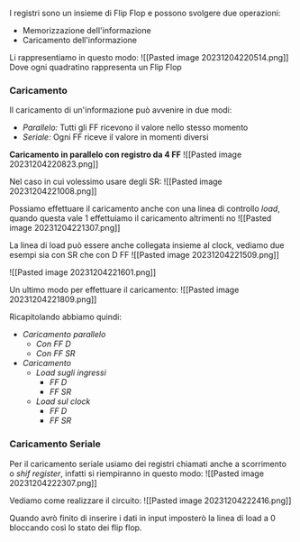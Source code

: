 I registri sono un insieme di Flip Flop e possono svolgere due operazioni:
- Memorizzazione dell'informazione
- Caricamento dell'informazione

Li rappresentiamo in questo modo:
![[Pasted image 20231204220514.png]]
Dove ogni quadratino rappresenta un Flip Flop
### Caricamento
Il caricamento di un'informazione può avvenire in due modi:
- *Parallelo:* Tutti gli FF ricevono il valore nello stesso momento
- *Seriale:* Ogni FF riceve il valore in momenti diversi

**Caricamento in parallelo con registro da 4 FF**
![[Pasted image 20231204220823.png]]

Nel caso in cui volessimo usare degli SR:
![[Pasted image 20231204221008.png]]

Possiamo effettuare il caricamento anche con una linea di controllo *load*, quando questa vale 1 effettuiamo il caricamento altrimenti no
![[Pasted image 20231204221307.png]]

La linea di load può essere anche collegata insieme al clock, vediamo due esempi sia con SR che con D FF
![[Pasted image 20231204221509.png]]

![[Pasted image 20231204221601.png]]

Un ultimo modo per effettuare il caricamento:
![[Pasted image 20231204221809.png]]

Ricapitolando abbiamo quindi:
- *Caricamento parallelo*
	- *Con FF D*
	- *Con FF SR*
- *Caricamento*
	- *Load sugli ingressi*
		- *FF D*
		- *FF SR*
	- *Load sul clock*
		- *FF D*
		- *FF SR*

### Caricamento Seriale
Per il caricamento seriale usiamo dei registri chiamati anche a scorrimento o *shif register*, infatti si riempiranno in questo modo:
![[Pasted image 20231204222307.png]]

Vediamo come realizzare il circuito:
![[Pasted image 20231204222416.png]]

Quando avrò finito di inserire i dati in input imposterò la linea di load a 0 bloccando così lo stato dei flip flop.
